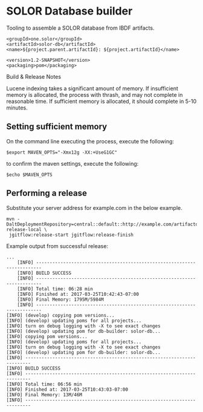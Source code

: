 SOLOR Database builder
======================

Tooling to assemble a SOLOR database from IBDF artifacts. 

    <groupId>one.solor</groupId>
    <artifactId>solor-db</artifactId>
    <name>${project.parent.artifactId}: ${project.artifactId}</name>
    
    <version>1.2-SNAPSHOT</version>
    <packaging>pom</packaging>


Build & Release Notes

Lucene indexing takes a significant amount of memory. If insufficient
memory is allocated, the process with thrash, and may not complete in reasonable
time. If sufficient memory is allocated, it should complete in 5-10
minutes. 

## Setting sufficient memory
On the command line executing the process, execute the following: 
```
$export MAVEN_OPTS="-Xmx12g -XX:+UseG1GC"
```
to confirm the maven settings, execute the following: 
```
$echo $MAVEN_OPTS
```

## Performing a release

Substitute your server address for example.com in the below example. 
```
mvn -DaltDeploymentRepository=central::default::http://example.com/artifactory/libs-release-local \
 jgitflow:release-start jgitflow:release-finish
```

Example output from successful release:
```
...  
    [INFO] ------------------------------------------------------------------------
    [INFO] BUILD SUCCESS
    [INFO] ------------------------------------------------------------------------
    [INFO] Total time: 06:28 min
    [INFO] Finished at: 2017-03-25T10:42:43-07:00
    [INFO] Final Memory: 1795M/5984M
    [INFO] ------------------------------------------------------------------------
[INFO] (develop) copying pom versions...
[INFO] (develop) updating poms for all projects...
[INFO] turn on debug logging with -X to see exact changes
[INFO] (develop) updating pom for db-builder: solor-db...
[INFO] copying pom versions...
[INFO] (develop) updating poms for all projects...
[INFO] turn on debug logging with -X to see exact changes
[INFO] (develop) updating pom for db-builder: solor-db...
[INFO] ------------------------------------------------------------------------
[INFO] BUILD SUCCESS
[INFO] ------------------------------------------------------------------------
[INFO] Total time: 06:56 min
[INFO] Finished at: 2017-03-25T10:43:03-07:00
[INFO] Final Memory: 13M/46M
[INFO] ------------------------------------------------------------------------

```

